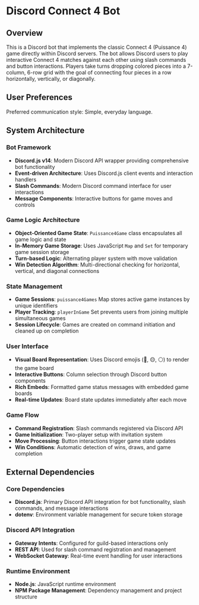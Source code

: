 # Discord Connect 4 Bot

## Overview

This is a Discord bot that implements the classic Connect 4 (Puissance 4) game directly within Discord servers. The bot allows Discord users to play interactive Connect 4 matches against each other using slash commands and button interactions. Players take turns dropping colored pieces into a 7-column, 6-row grid with the goal of connecting four pieces in a row horizontally, vertically, or diagonally.

## User Preferences

Preferred communication style: Simple, everyday language.

## System Architecture

### Bot Framework
- **Discord.js v14**: Modern Discord API wrapper providing comprehensive bot functionality
- **Event-driven Architecture**: Uses Discord.js client events and interaction handlers
- **Slash Commands**: Modern Discord command interface for user interactions
- **Message Components**: Interactive buttons for game moves and controls

### Game Logic Architecture
- **Object-Oriented Game State**: `Puissance4Game` class encapsulates all game logic and state
- **In-Memory Game Storage**: Uses JavaScript `Map` and `Set` for temporary game session storage
- **Turn-based Logic**: Alternating player system with move validation
- **Win Detection Algorithm**: Multi-directional checking for horizontal, vertical, and diagonal connections

### State Management
- **Game Sessions**: `puissance4Games` Map stores active game instances by unique identifiers
- **Player Tracking**: `playerInGame` Set prevents users from joining multiple simultaneous games
- **Session Lifecycle**: Games are created on command initiation and cleaned up on completion

### User Interface
- **Visual Board Representation**: Uses Discord emojis (🔴, 🟡, ⚪) to render the game board
- **Interactive Buttons**: Column selection through Discord button components
- **Rich Embeds**: Formatted game status messages with embedded game boards
- **Real-time Updates**: Board state updates immediately after each move

### Game Flow
- **Command Registration**: Slash commands registered via Discord API
- **Game Initialization**: Two-player setup with invitation system
- **Move Processing**: Button interactions trigger game state updates
- **Win Conditions**: Automatic detection of wins, draws, and game completion

## External Dependencies

### Core Dependencies
- **Discord.js**: Primary Discord API integration for bot functionality, slash commands, and message interactions
- **dotenv**: Environment variable management for secure token storage

### Discord API Integration
- **Gateway Intents**: Configured for guild-based interactions only
- **REST API**: Used for slash command registration and management
- **WebSocket Gateway**: Real-time event handling for user interactions

### Runtime Environment
- **Node.js**: JavaScript runtime environment
- **NPM Package Management**: Dependency management and project structure